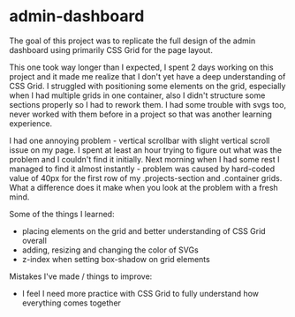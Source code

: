 # admin-dashboard

The goal of this project was to replicate the full design of the admin dashboard using primarily CSS Grid for the page layout.

This one took way longer than I expected, I spent 2 days working on this project and it made me realize that I don't yet have
a deep understanding of CSS Grid. I struggled with positioning some elements on the grid, especially when I had multiple grids
in one container, also I didn't structure some sections properly so I had to rework them. I had some trouble with svgs too,
never worked with them before in a project so that was another learning experience.

I had one annoying problem - vertical scrollbar with slight vertical scroll issue on my page. I spent at least an hour trying to
figure out what was the problem and I couldn't find it initially. Next morning when I had some rest I managed to find it almost
instantly - problem was caused by hard-coded value of 40px for the first row of my .projects-section and .container grids.
What a difference does it make when you look at the problem with a fresh mind.

Some of the things I learned:

- placing elements on the grid and better understanding of CSS Grid overall
- adding, resizing and changing the color of SVGs
- z-index when setting box-shadow on grid elements

Mistakes I've made / things to improve:

- I feel I need more practice with CSS Grid to fully understand how everything comes together
